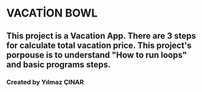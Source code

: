 # VACATİON BOWL

## This project is a Vacation App. There are 3 steps for calculate total vacation price. This project's porpouse is to understand "How to run loops" and basic programs steps.

### Created by Yılmaz ÇINAR
